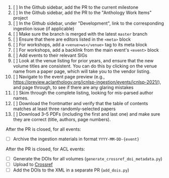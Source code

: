 1. [ ] In the Github sidebar, add the PR to the current milestone
1. [ ] In the Github sidebar, add the PR to the "Anthology Work Items" project
1. [ ] In the Github sidebar, under "Development", link to the corresponding ingestion issue (if applicable)
1. [ ] Make sure the branch is merged with the latest `master` branch
1. [ ] Ensure that there are editors listed in the `<meta>` block
1. [ ] For workshops, add a `<venue>ws</venue>` tag to its meta block
1. [ ] For workshops, add a backlink from the main event's `<event>` block
1. [ ] Add events to their relevant SIGs
1. [ ] Look at the venue listing for prior years, and ensure that the new volume titles are consistent. You can do this by clicking on the venue name from a paper page, which will take you to the vendor listing.
1. [ ] Navigate to the event page preview (e.g., https://preview.aclanthology.org/icnlsp-ingestion/events/icnlsp-2021/), and page through, to see if there are any glaring mistakes
1. [ ] Skim through the complete listing, looking for mis-parsed author names.
1. [ ] Download the frontmatter and verify that the table of contents matches at least three randomly-selected papers
1. [ ] Download 3–5 PDFs (including the first and last one) and make sure they are correct (title, authors, page numbers).

After the PR is closed, for all events:
- [ ] Archive the ingestion materials in format `YYYY-MM-DD-{event}`

After the PR is closed, for ACL events:
- [ ] Generate the DOIs for all volumes (`generate_crossref_doi_metadata.py`)
- [ ] Upload to [Crossref](https://doi.crossref.org/servlet/home)
- [ ] Add the DOIs to the XML in a separate PR (`add_dois.py`)
